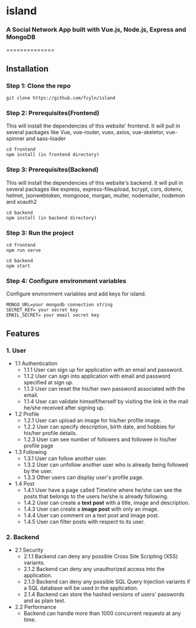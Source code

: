 # island
### A Social Network App built with Vue.js, Node.js, Express and MongoDB
==============

## Installation

### Step 1: Clone the repo
```
git clone https://github.com/fcyln/island
```

### Step 2: Prerequisites(Frontend)
This will install the dependencies of this website' frontend. It will pull in several packages like Vue, vue-router, vuex, axios, vue-skeletor, vue-spinner and sass-loader
```
cd frontend
npm install (in frontend directory)
```

### Step 3: Prerequisites(Backend)
This will install the dependencies of this website's backend. It will pull in several packages like express, express-fileupload, bcrypt, cors, dotenv, helmet, jsonwebtoken, mongoose, morgan, multer, nodemailer, nodemon and xoauth2
```
cd backend
npm install (in backend directory)
```

### Step 3: Run the project
```
cd frontend
npm run serve

cd backend
npm start
```

### Step 4: Configure environment variables
Configure environment variables and add keys for island.

```
MONGO_URL=your mongodb connection string
SECRET_KEY= your secret key
EMAIL_SECRET= your email secret key

```

## Features

### 1. User
* 1.1 Authentication
  * 1.1.1 User can sign up for application with an email and password.
  * 1.1.2 User can sign into application with email and password specified at sign up.
  * 1.1.3 User can reset the his/her own password associated with the email.
  * 1.1.4 User can validate himself/herself by visiting the link in the mail he/she received after signing up.
* 1.2 Profile
  * 1.2.1 User can upload an image for his/her profile image.
  * 1.2.2 User can specify description, birth date, and hobbies for his/her profile details.
  * 1.2.3 User can see number of followers and followee in his/her profile page
* 1.3 Following
  * 1.3.1 User can follow another user.
  * 1.3.2 User can unfollow another user who is already being followed by the user.
  * 1.3.3 Other users can display user's profile page.
* 1.4 Post
  * 1.4.1 User have a page called Timeline where he/she can see the posts that belongs to the users he/she is already following.
  * 1.4.2 User can create a **text post** with a title, image and description.
  * 1.4.3 User can create a **image post** with only an image.
  * 1.4.4 User can comment on a text post and image post.
  * 1.4.5 User can filter posts with respect to its user.
  
### 2. Backend

* 2.1 Security
  * 2.1.1 Backend can deny any possible Cross Site Scripting (XSS) variants.
  * 2.1.2 Backend can deny any unauthorized access into the application.
  * 2.1.3 Backend can deny any possible SQL Query Injection variants if a SQL database will be used in the application.
  * 2.1.4 Backend can store the hashed versions of users' passwords and as plain text.
* 2.2 Performance
  * Backend can handle more than 1000 concurrent requests at any time.
